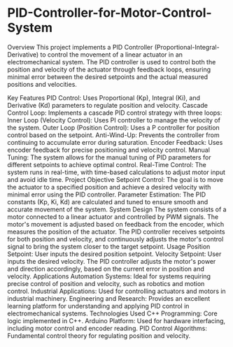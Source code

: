 # PID-Controller-for-Motor-Control-System

Overview
This project implements a PID Controller (Proportional-Integral-Derivative) to control the movement of a linear actuator in an electromechanical system. The PID controller is used to control both the position and velocity of the actuator through feedback loops, ensuring minimal error between the desired setpoints and the actual measured positions and velocities.

Key Features
PID Control: Uses Proportional (Kp), Integral (Ki), and Derivative (Kd) parameters to regulate position and velocity.
Cascade Control Loop: Implements a cascade PID control strategy with three loops:
Inner Loop (Velocity Control): Uses PI controller to manage the velocity of the system.
Outer Loop (Position Control): Uses a P controller for position control based on the setpoint.
Anti-Wind-Up: Prevents the controller from continuing to accumulate error during saturation.
Encoder Feedback: Uses encoder feedback for precise positioning and velocity control.
Manual Tuning: The system allows for the manual tuning of PID parameters for different setpoints to achieve optimal control.
Real-Time Control: The system runs in real-time, with time-based calculations to adjust motor input and avoid idle time.
Project Objective
Setpoint Control: The goal is to move the actuator to a specified position and achieve a desired velocity with minimal error using the PID controller.
Parameter Estimation: The PID constants (Kp, Ki, Kd) are calculated and tuned to ensure smooth and accurate movement of the system.
System Design
The system consists of a motor connected to a linear actuator and controlled by PWM signals. The motor's movement is adjusted based on feedback from the encoder, which measures the position of the actuator.
The PID controller receives setpoints for both position and velocity, and continuously adjusts the motor's control signal to bring the system closer to the target setpoint.
Usage
Position Setpoint: User inputs the desired position setpoint.
Velocity Setpoint: User inputs the desired velocity.
The PID controller adjusts the motor's power and direction accordingly, based on the current error in position and velocity.
Applications
Automation Systems: Ideal for systems requiring precise control of position and velocity, such as robotics and motion control.
Industrial Applications: Used for controlling actuators and motors in industrial machinery.
Engineering and Research: Provides an excellent learning platform for understanding and applying PID control in electromechanical systems.
Technologies Used
C++ Programming: Core logic implemented in C++.
Arduino Platform: Used for hardware interfacing, including motor control and encoder reading.
PID Control Algorithms: Fundamental control theory for regulating position and velocity.
